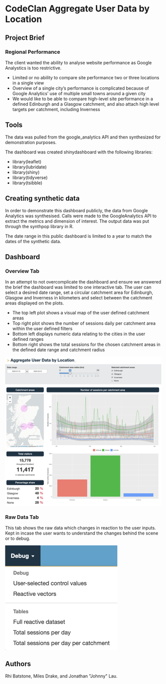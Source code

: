 # CodeClan Aggregate User Data by Location

## Project Brief
### Regional Performance

The client wanted the ability to analyse website performance as Google Analystics is too restrictive.
- Limited or no ability to compare site performance two or three locations in a single view
- Overview of a single city’s performance is complicated because of Google Analytics’ use of multiple small towns around a given city
- We would like to be able to compare high-level site performance in a defined Edinburgh and a Glasgow catchment, and also attach high level targets per catchment, including Inverness

## Tools

The data was pulled from the google_analytics API and then synthesized for demonstration purposes. 

The dashboard was created shinydashboard with the following libraries: 
- library(leaflet)
- library(lubridate)
- library(shiny)
- library(tidyverse)
- library(tsibble)

## Creating synthetic data
In order to demonstrate this dashboard publicly, the data from Google Analytics was synthesised. 
Calls were made to the GoogleAnalytics API to extract the metrics and dimension of interest. The output data was put through the synthpop library in R.

The date range in this public dashboard is limited to a year to match the dates of the synthetic data.


## Dashboard
### Overview Tab
In an attempt to not overcomplicate the dashboard and ensure we answered the brief the dashboard was limited to one interactive tab. The user can select a desired date range, set a circular catchment area for Edinburgh, Glasgow and Inverness in kilometers and select between the catchment areas displayed on the plots. 

- The top left plot shows a visual map of the user defined catchment areas
- Top right plot shows the number of sessions daily per catchment area within the user defined filters
- Bottom left displays numeric data relating to the cities in the user defined ranges
- Bottom right shows the total sessions for the chosen catchment areas in the defined date range and catchment radius

![](/www/screenshot_main_page.png)

### Raw Data Tab
This tab shows the raw data which changes in reaction to the user inputs. Kept in incase the user wants to understand the changes behind the scene or to debug.

![](/www/screenshot_debug_menu.png)

## Authors
Rhi Batstone, Miles Drake, and Jonathan "Johnny" Lau.

